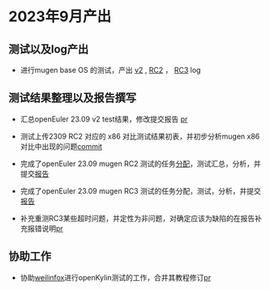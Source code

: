 # 2023年9月产出

## 测试以及log产出

- 进行mugen base OS 的测试，产出 [v2](https://github.com/KotorinMinami/res_list/commit/73327678f23413839f9790f8cc92f79c1f14a8e8) , [RC2](https://github.com/KotorinMinami/res_list/commit/726f62efbe2b2c2a1cb093af244e6e50c9b82161) ， [RC3](https://github.com/KotorinMinami/res_list/commit/aa1d3b9a9567f5046d83dc305684f56656caf7ac) log

## 测试结果整理以及报告撰写
- 汇总openEuler 23.09 v2 test结果，修改提交报告 [pr](https://gitee.com/yunxiangluo/open-euler-risc-v-23.09-test/pulls/16)

- 测试上传2309 RC2 对应的 x86 对比测试结果初表，并初步分析mugen x86 对比中出现的问题[commit](https://github.com/KotorinMinami/res_list/commit/7f0b1edb573dbd4c3717662c763f1f4e92cb0326)


- 完成了openEuler 23.09 mugen RC2 测试的任务[分配](https://github.com/KotorinMinami/res_list/commit/61157d5e9b2bafa5672d8f406000da8fef0f8975)，测试汇总，分析，并提交[报告](https://gitee.com/yunxiangluo/open-euler-risc-v-23.09-test/pulls/53)

- 完成了openEuler 23.09 mugen RC3 测试的任务分配，测试，分析，并提交[报告](https://gitee.com/yunxiangluo/open-euler-risc-v-23.09-test/pulls/58)

- 补充重测RC3某些超时问题，并定性为非问题，对确定应该为缺陷的在报告补充报错说明[pr](https://gitee.com/yunxiangluo/open-euler-risc-v-23.09-test/pulls/61)

## 协助工作
- 协助[weilinfox](https://github.com/weilinfox)进行openKylin测试的工作，合并其教程修订[pr](https://github.com/KotorinMinami/autopkgtest_for_all_linux/commit/53fa7a882422f2a0abecff8f19f78445e936669d)